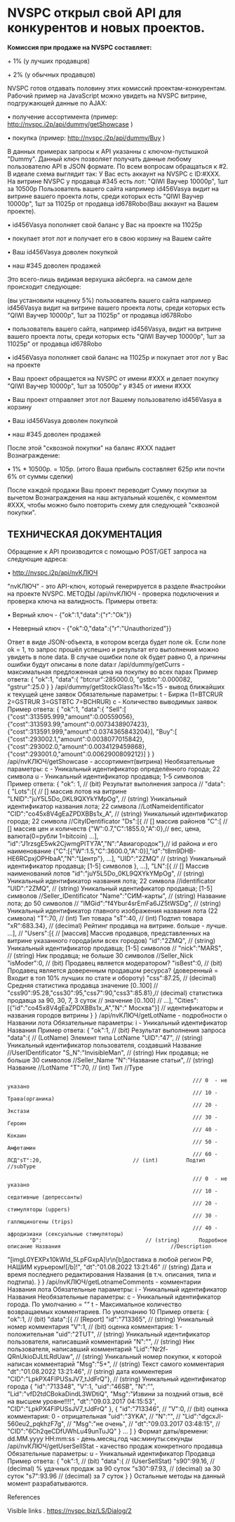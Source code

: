  # NVSPC открыл свой API для конкурентов и новых проектов.

__Комиссия при продаже на NVSPC составляет:__


+ 1% (у лучших продавцов)

+ 2% (у обычных продавцов)


 NVSPC готов отдавать половину этих комиссий проектам-конкурентам.
 Рабочий пример на JavaScript можно увидеть на NVSPC витрине, подгружающей данные по AJAX:


 • получение ассортимента (пример: http://nvspc.i2p/api/dummy/getShowcase )


 • покупка (пример: http://nvspc.i2p/api/dummy/Buy )


 В данных примерах запросы к API указанны с ключом-пустышкой "Dummy". Данный ключ позволяет получать данные любому пользователю API в JSON формате.
 По всем вопросам обращаться к #2.
 В идеале схема выглядит так:
 У Вас есть аккаунт на NVSPC c ID:#XXX. На витрине NVSPC у продавца #345 есть лот: "QIWI Ваучер 10000р", 1шт за 10500р
 Пользователь вашего сайта например id456Vasya видит на витрине вашего проекта лоты, среди которых есть "QIWI Ваучер 10000р", 1шт за 11025р от продавца id678Robo(Ваш аккаунт на Вашем проекте).


 • id456Vasya пополняет свой баланс у Вас на проекте на 11025р


 • покупает этот лот и получает его в свою корзину на Вашем сайте


 • Ваш id456Vasya доволен покупкой


 • наш #345 доволен продажей


 Это всего-лишь видимая верхушка айсберга. на самом деле происходит следующее:

 (вы установили наценку 5%)
 пользователь вашего сайта например id456Vasya видит на витрине вашего проекта лоты, среди которых есть "QIWI Ваучер 10000р", 1шт за 11025р" от продавца id678Robo


 • пользователь вашего сайта, например id456Vasya, видит на витрине вашего проекта лоты, среди которых есть "QIWI Ваучер 10000р", 1шт за 11025р" от продавца id678Robo


 • id456Vasya пополняет свой баланс на 11025р и покупает этот лот у Вас на проекте


 • Ваш проект обращается на NVSPC от имени #XXX и делает покупку "QIWI Ваучер 10000р", 1шт за 10500р" у #345 от имени #XXX


 • Ваш проект отправляет этот лот Вашему пользователю id456Vasya в корзину


 • Ваш id456Vasya доволен покупкой


 • наш #345 доволен продажей


 После этой "сквозной покупки" на баланс #XXX падает Вознаграждение:



 • 1% * 10500р. = 105р. (итого Ваша прибыль составляет 625р или почти 6% от суммы сделки)


 После каждой продажи Ваш проект переводит Сумму покупки за вычетом Вознаграждения на наш актуальный кошелёк, с комментом #XXX, чтобы можно было повторить схему для следующей "сквозной покупки".

 ## ТЕХНИЧЕСКАЯ ДОКУМЕНТАЦИЯ

 Обращение к API производится с помощью POST/GET запроса на следующие адреса:


 • http://nvspc.i2p/api/nvКЛЮЧ


 "nvКЛЮЧ" - это API-ключ, который генерируется в разделе #настройки на проекте NVSPC.
         МЕТОДЫ
 /api/nvКЛЮЧ - проверка подключения и проверка ключа на валидность.
 Примеры ответа:


 • Верный ключ - {"ok":1,"data":{"r":"Ok"}}


 • Неверный ключ - {"ok":0,"data":{"r":"Unauthorized"}}


 Ответ в виде JSON-объекта, в котором всегда будет поле ok.
 Если поле ok = 1, то запрос прошёл успешно и результат его выполнения можно увидеть в поле data.
 В случае ошибки поле ok будет равно 0, а причины ошибки будут описаны в поле data:r
 /api/dummy/getCurrs - максимальная предложенная цена на покупку во всех парах
 Пример ответа:
 {
     "ok":1,
     "data":{
         "btcrur":285000.0,
         "gstbtc":0.000082,
         "gstrur":25.0
     }
 }
 /api/dummy/getStockGlass?t=1&c=15 - вывод ближайших к текущей цене заявок
 Обязательные параметры:
         t - Биржа (1=BTCRUR 2=GSTRUR 3=GSTBTC 7=BCHRUR)
         c - Количество выводимых заявок
 Пример ответа:
 {
     "ok":1,
     "data":{
     "Sell":[
         {"cost":313595.999,"amount":0.00559056},
         {"cost":313593.99,"amount":0.0073438907423},
         {"cost":313591.999,"amount":0.0374365843204}],
     "Buy":[
         {"cost":293002.1,"amount":0.0038077015842},
         {"cost":293002.0,"amount":0.0034129459868},
         {"cost":293001.0,"amount":0.0062900809212}]
     }
 }
 /api/nvКЛЮЧ/getShowcase - ассортимент(витрина)
 Необязательные параметры:
         c - Уникальный идентификатор определённого города; 22 символа
         u - Уникальный идентификатор продавца; 1-5 символов
 Пример ответа:
 {
     "ok": 1,                                   // (bit)         Результат выполнения запроса
 //
     "data": {
         "Lots":[{                              // []            массив лотов на витрине
             "LNID":"juY5L5Do_0KL9QXYkYMpOg",   // (string)      Уникальный идентификатор названия лота; 22 символа            //LotNameidentificator
             "CID":"co45x8V4gEaZPDXBBs1x_A",    // (string)      Уникальный идентификатор города; 22 символа                   //CityIDentificator
             "Ds":[{                            // []            массив районов
                 "C":[                          // []            массив цен и количеств
                     {"W":0.7,"C":1855.0,"A":0},//               вес, цена, валюта(0=рубли 1=bitcoin)
                  ...],
                 "id":"J1rzsgE5wk2CjwmgPITY7A","N":"Авиагородок"},// id района и его наименование
                 {"C":[{"W":1.5,"C":3600.0,"A":0}],"id":"t8m9DHB-HE6RCpxjOPHbaA","N":"Центр"},
             ...],
             "UID":"2ZMQ"                       // (string)      Уникальный идентификатор продавца; [1-5] символов
             },
         ...],
         "LN":[{                                // []            Массив наименований лотов
           "id":"juY5L5Do_0KL9QXYkYMpOg",       // (string)      Уникальный идентификатор названия лота; 22 символа            //identificator
           "UID":"2ZMQ",                        // (string)      Уникальный идентификатор продавца; [1-5] символов             //Seller_IDentificator
           "Name":"СИМ-карты",                  // (string)      Название лота; до 50 символов                                 //
           "IMGid":"f4Ybur4srEmFa6JZ5tWSDg",    // (string)      Уникальный идентификатор главного изображения названия лота (22 символа)
           "T":70,                              // (int)         Тип товара
           "sT":40,                             // (int)         Подтип товара
           "xR":683.34},                        // (decimal)     Рейтинг продавца на витрине. больше - лучше.
         ...],                                  //
         "Users":[{                             // [массив]      Массив продавцов, представленных на витрине указанного города(или всех городов)
           "id":"2ZMQ",                         // (string)      Уникальный идентификатор продавца; [1-5] символов             //
           "nick":"MARS",                       // (string)      Ник продавца; не больше 30 символов                           //Seller_Nick
           "isModer":0,                         // (bit)         Продавец является модератором?
           "isBest":0,                          // (bit)         Продавец является доверенным продавцом ресурса? (доверенный = Входит в топ 10% лучших по стате и обороту)
           "css":87.25,                         // (decimal)     Средняя статистика продавца                значение [0..100] //
           "css90":95.28,"css30":95,"css7":90,"css3":85.81},// (decimal) статистика продавца за 90, 30, 7, 3 суток // значение [0..100] //
         ...],
         "Cities":[{"id":"co45x8V4gEaZPDXBBs1x_A","N":" Москва"}] // идентификаторы и названия городов витрины
     }
 }
 /api/nvКЛЮЧ/getLotName - подробности о Названии лота
 Обязательные параметры:
         i - Уникальный идентификатор Названия
 Пример ответа:
 {
     "ok":1,                                    // (bit)         Результат выполнения запроса
     "data":{                                   // (LotName)     Элемент типа LotName
         "UID":"47",                            // (string)      Уникальный идентификатор пользователя, создавший Название     //UserIDentificator
           "S_N":"InvisibleMan",                // (string)      Ник продавца; не больше 30 символов                           //Seller_Name
           "N":"Название статьи",               // (string)      Название                                                      //LotName
           "T":70,                              // (int)         Тип                                                           //Type

                                                               /// 0  - не указано
                                                               /// 10 - Трава(органика)
                                                               /// 20 - Экстази
                                                               /// 30 - Героин
                                                               /// 40 - Кокаин
                                                               /// 50 - Амфетамин
                                                               /// 60 - ЛСД"sT":20,                             // (int)         Подтип                                                        //subType

                                                               /// 0  - не указано
                                                               /// 10 - седативные (депрессанты)
                                                               /// 20 - стимуляторы (uppers)
                                                               /// 30 - галлюциногены (trips)
                                                               /// 40 - афродизиаки (сексуальные стимуляторы)
           "D":                                 // (string)      Подробное описание Названия                                   //Description
 "[imgL0YEXPx10kWld_5LpFGxpA]\r\n[b]доставка в любой регион РФ, НАШИМ курьером![/b]!",
           "dt":"01.08.2022 13:21:46"           // (string)      Дата и время последнего редактирования Названия (в т.ч. описания, типа и подтипа).
     }
 }
 /api/nvКЛЮЧ/getLotnameComments - комментарии Названия лота
 Обязательные параметры:
         i - Уникальный идентификатор Названия
 Необязательные параметры:
         с - Уникальный идентификатор города. По умолчанию = ""
         t - Максимальное количество возвращаемых комментариев. По умолчанию 10
 Пример ответа:
 {
     "ok":1,                                    // (bit)
     "data":[{                                  // [Report]
         "id":"713365",                         // (string)      Уникальный номер комментария
         "V":1,                                 // (bit)         оценка комментария: 1 - положительная
         "uid":"2TUT",                          // (string)      Уникальный идентификатор пользователя, написавший комментарий
         "N":"",                                // (string)      Ник пользователя, написавший комментарий
         "Lid":"Nr2f-QRnUkioDJLtLRdUaw",        // (string)      Уникальный номер покупки, к которой написан комментарий
         "Msg":"5+",                            // (string)      Текст самого комментария
         "dt":"01.08.2022 13:21:46",                   // (string)      дата комментерия
         "CID":"LpkPX4FIPUSsJV7_tJdFrQ"},       // (string)      Уникальный идентификатор города
         {
             "id":"713348",
             "V":1,
             "uid":"46SB",
             "N":"",
             "Lid":"vfD2tdCBokaDindL3WDtiQ",
             "Msg":"Извини за поздний отзыв, всё на высшем уровне!!!!",
             "dt":"09.03.2017 04:15:53",
             "CID":"LpkPX4FIPUSsJV7_tJdFrQ"
         },
         {
             "id":"713346",                     //
             "V":0,                             // (bit)         оценка комментария: 0 - отрицательная
             "uid":"3YKA",                      //
             "N":"",                            //
             "Lid":"dgcxJI-560eu2_pqkhzF7g",    //
             "Msg":"не очень",                  //
             "dt":"09.03.2017 03:48:15",        //
             "CID":"6Ch2qeCDfUWhLu49unTuJQ"
         }
         ...
     ]
 }
 Формат даты/времени:
 dd.MM.yyyy HH:mm:ss - день.месяц.год час:минуты:секунды
 /api/nvКЛЮЧ/getUserSellStat - качество продаж конкретного продавца
 Обязательные параметры:
         u - Уникальный идентификатор Продавца
 Пример ответа:
 {
     "ok":1,                                    // (bit)
     "data":{                                   // (UserSellStat)
         "s90":99.16,                           // (decimal)     % удачных продаж за 90 суток
         "s30":97.93,                           // (decimal)                      за 30 суток
         "s7":93.96                             // (decimal)                      за 7 суток
     }
 }
 Остальные методы на данный момент разрабатываются.

References

   Visible links
   . https://nvspc.biz/LS/Dialog/2
